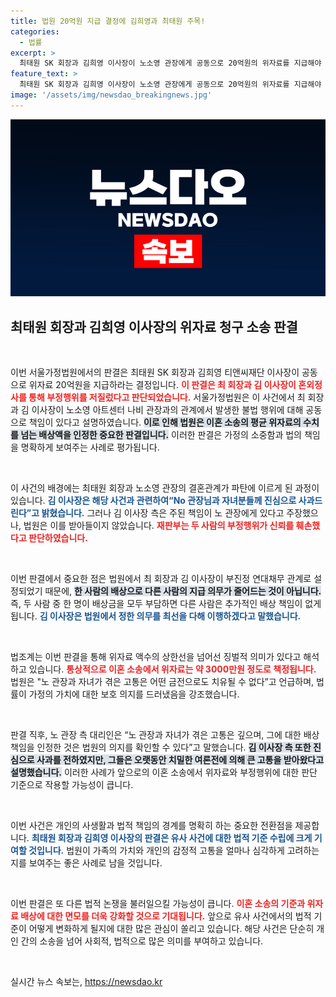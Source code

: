 ```yaml
---
title: 법원 20억원 지급 결정에 김희영과 최태원 주목!
categories:
  - 법률
excerpt: >
  최태원 SK 회장과 김희영 이사장이 노소영 관장에게 공동으로 20억원의 위자료를 지급해야 한다는 서울가정법원의 판결이 내려졌다. 이 판결은 혼외자 출산 및 부정행위 등으로 인한 심각한 신뢰 훼손을 인정한 결과다. 김 이사장은 법원의 의무를 신속히 이행하겠다며 사과의 뜻을 밝혔다.
feature_text: >
  최태원 SK 회장과 김희영 이사장이 노소영 관장에게 공동으로 20억원의 위자료를 지급해야 한다는 서울가정법원의 판결이 내려졌다. 이 판결은 혼외자 출산 및 부정행위 등으로 인한 심각한 신뢰 훼손을 인정한 결과다. 김 이사장은 법원의 의무를 신속히 이행하겠다며 사과의 뜻을 밝혔다.
image: '/assets/img/newsdao_breakingnews.jpg'
---
```


<p><img src="/assets/img/newsdao_breakingnews.jpg" alt="koreaapp 속보" /></p>

<h2 data-ke-size="size26">최태원 회장과 김희영 이사장의 위자료 청구 소송 판결</h2>

<p data-ke-size="size16">&nbsp;</p>

<p>이번 서울가정법원에서의 판결은 최태원 SK 회장과 김희영 티앤씨재단 이사장이 공동으로 위자료 20억원을 지급하라는 결정입니다. <b><span style="color: #ee2323;">이 판결은 최 회장과 김 이사장이 혼외정사를 통해 부정행위를 저질렀다고 판단되었습니다.</span></b> 서울가정법원은 이 사건에서 최 회장과 김 이사장이 노소영 아트센터 나비 관장과의 관계에서 발생한 불법 행위에 대해 공동으로 책임이 있다고 설명하였습니다. <b><span style="background-color: #21538527;">이로 인해 법원은 이혼 소송의 평균 위자료의 수치를 넘는 배상액을 인정한 중요한 판결입니다.</span></b> 이러한 판결은 가정의 소중함과 법의 책임을 명확하게 보여주는 사례로 평가됩니다.</p>

<p data-ke-size="size16">&nbsp;</p>

<p>이 사건의 배경에는 최태원 회장과 노소영 관장의 결혼관계가 파탄에 이르게 된 과정이 있습니다. <b><span style="color: #1a5490;">김 이사장은 해당 사건과 관련하여“No 관장님과 자녀분들께 진심으로 사과드린다”고 밝혔습니다.</span></b> 그러나 김 이사장 측은 주된 책임이 노 관장에게 있다고 주장했으나, 법원은 이를 받아들이지 않았습니다. <b><span style="color: #ee2323;">재판부는 두 사람의 부정행위가 신뢰를 훼손했다고 판단하였습니다.</span></b></p>

<p data-ke-size="size16">&nbsp;</p>

<p>이번 판결에서 중요한 점은 법원에서 최 회장과 김 이사장이 부진정 연대채무 관계로 설정되었기 때문에, <b><span style="background-color: #21538527;">한 사람의 배상으로 다른 사람의 지급 의무가 줄어드는 것이 아닙니다.</span></b> 즉, 두 사람 중 한 명이 배상금을 모두 부담하면 다른 사람은 추가적인 배상 책임이 없게 됩니다. <b><span style="color: #1a5490;">김 이사장은 법원에서 정한 의무를 최선을 다해 이행하겠다고 말했습니다.</span></b></p>

<p data-ke-size="size16">&nbsp;</p>

<p>법조계는 이번 판결을 통해 위자료 액수의 상한선을 넘어선 징벌적 의미가 있다고 해석하고 있습니다. <b><span style="color: #ee2323;">통상적으로 이혼 소송에서 위자료는 약 3000만원 정도로 책정됩니다.</span></b> 법원은 "노 관장과 자녀가 겪은 고통은 어떤 금전으로도 치유될 수 없다”고 언급하며, 법률이 가정의 가치에 대한 보호 의지를 드러냈음을 강조했습니다. </p>

<p data-ke-size="size16">&nbsp;</p>

<p>판결 직후, 노 관장 측 대리인은 “노 관장과 자녀가 겪은 고통은 깊으며, 그에 대한 배상 책임을 인정한 것은 법원의 의지를 확인할 수 있다”고 말했습니다. <b><span style="background-color: #21538527;">김 이사장 측 또한 진심으로 사과를 전하였지만, 그들은 오랫동안 치밀한 여론전에 의해 큰 고통을 받아왔다고 설명했습니다.</span></b> 이러한 사례가 앞으로의 이혼 소송에서 위자료와 부정행위에 대한 판단 기준으로 작용할 가능성이 큽니다.</p>

<p data-ke-size="size16">&nbsp;</p>

<p>이번 사건은 개인의 사생활과 법적 책임의 경계를 명확히 하는 중요한 전환점을 제공합니다. <b><span style="color: #1a5490;">최태원 회장과 김희영 이사장의 판결은 유사 사건에 대한 법적 기준 수립에 크게 기여할 것입니다.</span></b> 법원이 가족의 가치와 개인의 감정적 고통을 얼마나 심각하게 고려하는지를 보여주는 좋은 사례로 남을 것입니다.</p>

<p data-ke-size="size16">&nbsp;</p>

<p>이번 판결은 또 다른 법적 논쟁을 불러일으킬 가능성이 큽니다. <b><span style="color: #ee2323;">이혼 소송의 기준과 위자료 배상에 대한 면모를 더욱 강화할 것으로 기대됩니다.</span></b> 앞으로 유사 사건에서의 법적 기준이 어떻게 변화하게 될지에 대한 많은 관심이 쏠리고 있습니다. 해당 사건은 단순히 개인 간의 소송을 넘어 사회적, 법적으로 많은 의미를 부여하고 있습니다.</p>

<p data-ke-size="size16">&nbsp;</p>
실시간 뉴스 속보는, <a href="https://newsdao.kr" rel="dofollow">https://newsdao.kr</a>


